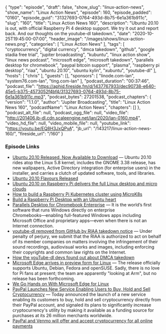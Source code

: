 {
  "type": "episode",
  "draft": false,
  "show_slug": "linux-action-news",
  "show_name": "Linux Action News",
  "episode": 160,
  "episode_padded": "0160",
  "episode_guid": "31327693-0764-493d-8b75-6e1a361b911c",
  "slug": "160",
  "title": "Linux Action News 160",
  "description": "Ubuntu 20.10 is out, with official Raspberry Pi 4 desktop support. We try it out and report back. And our thoughts on the youtube-dl takedown.",
  "date": "2020-10-25T19:45:00-07:00",
  "header_image": "/images/shows/linux-action-news.png",
  "categories": [
    "Linux Action News"
  ],
  "tags": [
    "cryptocurrency",
    "digital currency",
    "dmca takedown",
    "github",
    "google stadia free trial",
    "jupiter broadcasting",
    "kubuntu",
    "linux action show",
    "linux news podcast",
    "microsoft edge",
    "microsoft takedown",
    "parallels desktop for chromebook",
    "paypal bitcoin support",
    "plasma",
    "raspberry pi desktop",
    "riaa",
    "ubuntu 20.10",
    "ubuntu kylin",
    "xubuntu",
    "youtube-dl"
  ],
  "hosts": [
    "chris"
  ],
  "guests": [],
  "sponsors": [
    "linode.com-lan",
    "system76.com-lan",
    "ting.com-lan"
  ],
  "podcast_duration": "00:37:46",
  "podcast_file": "https://aphid.fireside.fm/d/1437767933/dec90738-e640-45e5-b375-4573052f4bf4/31327693-0764-493d-8b75-6e1a361b911c.mp3",
  "podcast_bytes": 27201538,
  "podcast_chapters": {
    "version": "1.1.0",
    "author": "Jupiter Broadcasting",
    "title": "Linux Action News 160",
    "podcastName": "Linux Action News",
    "chapters": []
  },
  "podcast_alt_file": null,
  "podcast_ogg_file": null,
  "video_file": "http://201406.jb-dl.cdn.scaleengine.net/lan/2020/lan-0160.mp4",
  "video_hd_file": null,
  "video_mobile_file": null,
  "youtube_link": "https://youtu.be/EQ8H3JxQPyA",
  "jb_url": "/143217/linux-action-news-160/",
  "fireside_url": "/160"
}


### Episode Links

  * [Ubuntu 20.10 Released, Now Available to Download](https://www.omgubuntu.co.uk/2020/10/download-ubuntu-20-10 "Ubuntu 20.10 Released, Now Available to Download") — Ubuntu 20.10 rides atop the Linux 5.8 kernel, includes the GNOME 3.38 release, has new wallpapers, Active Directory integration (for enterprise users) in the installer, and carries a clutch of updated software, tools, and libraries.
  * [Ubuntu 20.10 Flavours Released](https://www.omgubuntu.co.uk/2020/10/ubuntu-20-10-flavours-released "Ubuntu 20.10 Flavours Released")
  * [Ubuntu 20.10 on Raspberry Pi delivers the full Linux desktop and micro clouds](https://ubuntu.com//blog/ubuntu-20-10-on-raspberry-pi-delivers-the-full-linux-desktop-and-micro-clouds "Ubuntu 20.10 on Raspberry Pi delivers the full Linux desktop and micro clouds")
  * [How to build a Raspberry Pi Kubernetes cluster using MicroK8s](https://ubuntu.com/tutorials/how-to-kubernetes-cluster-on-raspberry-pi#1-overview "How to build a Raspberry Pi Kubernetes cluster using MicroK8s")
  * [Build a Raspberry Pi Desktop with an Ubuntu heart](https://ubuntu.com//blog/build-a-raspberry-pi-desktop-with-an-ubuntu-heart "Build a Raspberry Pi Desktop with an Ubuntu heart")
  * [Parallels Desktop for Chromebook Enterprise](https://www.parallels.com/blogs/parallels-desktop-for-chromebook-enterprise/ "Parallels Desktop for Chromebook Enterprise") — It is the world’s first software that runs Windows directly on enterprise Chromebooks―enabling full-featured Windows apps including Microsoft Office and proprietary apps―even when there is not an Internet connection.
  * [youtube-dl removed from GitHub by RIAA takedown notice](https://github.com/github/dmca/blob/master/2020/10/2020-10-23-RIAA.md "youtube-dl removed from GitHub by RIAA takedown notice") — Under penalty of perjury, we submit that the RIAA is authorized to act on behalf of its member companies on matters involving the infringement of their sound recordings, audiovisual works and images, including enforcing their copyrights and common law rights on the Internet.
  * [ How the youTube-dl devs found out about DMCA takedown](https://octodon.social/@KitsuneAlicia/105085774214181683 "	How the youTube-dl devs found out about DMCA takedown")
  * [Microsoft Edge arrives in preview form for Linux](https://www.theregister.com/2020/10/21/edge_linux/ "Microsoft Edge arrives in preview form for Linux") — The release officially supports Ubuntu, Debian, Fedora and openSUSE. Sadly, there is no love for Pi fans at present; the team are apparently "looking at Arm", but no release has been forthcoming.
  * [We Go Hands on With Microsoft Edge for Linux](https://www.omgubuntu.co.uk/2020/10/microsoft-edge-linux-first-look "We Go Hands on With Microsoft Edge for Linux")
  * [PayPal Launches New Service Enabling Users to Buy, Hold and Sell Cryptocurrency](https://newsroom.paypal-corp.com/2020-10-21-PayPal-Launches-New-Service-Enabling-Users-to-Buy-Hold-and-Sell-Cryptocurrency "PayPal Launches New Service Enabling Users to Buy, Hold and Sell Cryptocurrency") — Today announced the launch of a new service enabling its customers to buy, hold and sell cryptocurrency directly from their PayPal account, and signaled its plans to significantly increase cryptocurrency's utility by making it available as a funding source for purchases at its 26 million merchants worldwide.
  * [PayPal and Venmo will offer and accept cryptocurrency for all online payments](https://www.theverge.com/2020/10/21/21527288/paypal-cryptocurrency-support-buy-sell-venmo-bitcoin "PayPal and Venmo will offer and accept cryptocurrency for all online payments")


